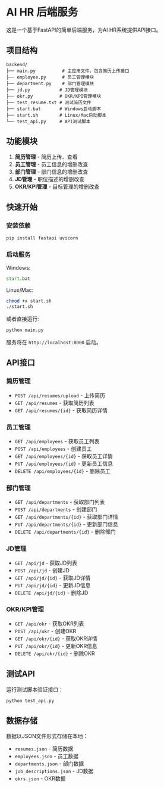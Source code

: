# AI HR 后端服务

这是一个基于FastAPI的简单后端服务，为AI HR系统提供API接口。

## 项目结构

```
backend/
├── main.py          # 主应用文件，包含简历上传接口
├── employee.py      # 员工管理模块
├── department.py    # 部门管理模块
├── jd.py           # JD管理模块
├── okr.py          # OKR/KPI管理模块
├── test_resume.txt # 测试简历文件
├── start.bat       # Windows启动脚本
├── start.sh        # Linux/Mac启动脚本
└── test_api.py     # API测试脚本
```

## 功能模块

1. **简历管理** - 简历上传、查看
2. **员工管理** - 员工信息的增删改查
3. **部门管理** - 部门信息的增删改查
4. **JD管理** - 职位描述的增删改查
5. **OKR/KPI管理** - 目标管理的增删改查

## 快速开始

### 安装依赖

```bash
pip install fastapi uvicorn
```

### 启动服务

Windows:
```cmd
start.bat
```

Linux/Mac:
```bash
chmod +x start.sh
./start.sh
```

或者直接运行:
```bash
python main.py
```

服务将在 `http://localhost:8000` 启动。

## API接口

### 简历管理
- `POST /api/resumes/upload` - 上传简历
- `GET /api/resumes` - 获取简历列表
- `GET /api/resumes/{id}` - 获取简历详情

### 员工管理
- `GET /api/employees` - 获取员工列表
- `POST /api/employees` - 创建员工
- `GET /api/employees/{id}` - 获取员工详情
- `PUT /api/employees/{id}` - 更新员工信息
- `DELETE /api/employees/{id}` - 删除员工

### 部门管理
- `GET /api/departments` - 获取部门列表
- `POST /api/departments` - 创建部门
- `GET /api/departments/{id}` - 获取部门详情
- `PUT /api/departments/{id}` - 更新部门信息
- `DELETE /api/departments/{id}` - 删除部门

### JD管理
- `GET /api/jd` - 获取JD列表
- `POST /api/jd` - 创建JD
- `GET /api/jd/{id}` - 获取JD详情
- `PUT /api/jd/{id}` - 更新JD信息
- `DELETE /api/jd/{id}` - 删除JD

### OKR/KPI管理
- `GET /api/okr` - 获取OKR列表
- `POST /api/okr` - 创建OKR
- `GET /api/okr/{id}` - 获取OKR详情
- `PUT /api/okr/{id}` - 更新OKR信息
- `DELETE /api/okr/{id}` - 删除OKR

## 测试API

运行测试脚本验证接口：

```bash
python test_api.py
```

## 数据存储

数据以JSON文件形式存储在本地：
- `resumes.json` - 简历数据
- `employees.json` - 员工数据
- `departments.json` - 部门数据
- `job_descriptions.json` - JD数据
- `okrs.json` - OKR数据